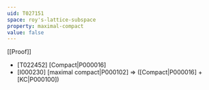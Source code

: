 ```yaml
---
uid: T027151
space: roy's-lattice-subspace
property: maximal-compact
value: false
---
```

[[Proof]]

* [T022452] [Compact|P000016]
* [I000230] [maximal compact|P000102] => ([Compact|P000016] + [KC|P000100])

